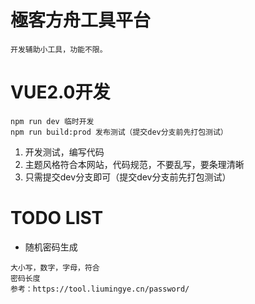 # 極客方舟工具平台

```
开发辅助小工具，功能不限。
```

# VUE2.0开发

```
npm run dev 临时开发
npm run build:prod 发布测试（提交dev分支前先打包测试）
```

1. 开发测试，编写代码
2. 主题风格符合本网站，代码规范，不要乱写，要条理清晰
3. 只需提交dev分支即可（提交dev分支前先打包测试）


# TODO LIST

* 随机密码生成

```
大小写，数字，字母，符合
密码长度
参考：https://tool.liumingye.cn/password/
```
